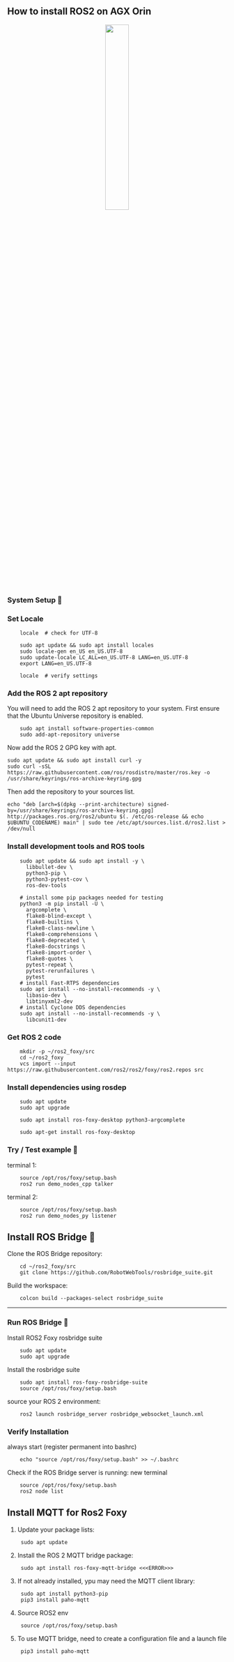 ## How to install ROS2 on AGX Orin

<p align="center" width="100%">
    <img width="33%" src="https://images.squarespace-cdn.com/content/v1/606d378755a86f589aa297b7/1620754015606-3M9GLQWXM2CMTLKQAZ70/103c1-d6fd5322bd2ddc06530d8352fcab20f0bca08c06_2_420x500.png"> 
</p>

### System Setup 👾

### Set Locale

        locale  # check for UTF-8

        sudo apt update && sudo apt install locales
        sudo locale-gen en_US en_US.UTF-8
        sudo update-locale LC_ALL=en_US.UTF-8 LANG=en_US.UTF-8
        export LANG=en_US.UTF-8
        
        locale  # verify settings

### Add the ROS 2 apt repository

You will need to add the ROS 2 apt repository to your system.
First ensure that the Ubuntu Universe repository is enabled.

        sudo apt install software-properties-common
        sudo add-apt-repository universe

Now add the ROS 2 GPG key with apt.

    sudo apt update && sudo apt install curl -y
    sudo curl -sSL https://raw.githubusercontent.com/ros/rosdistro/master/ros.key -o /usr/share/keyrings/ros-archive-keyring.gpg

Then add the repository to your sources list.

    echo "deb [arch=$(dpkg --print-architecture) signed-by=/usr/share/keyrings/ros-archive-keyring.gpg] http://packages.ros.org/ros2/ubuntu $(. /etc/os-release && echo $UBUNTU_CODENAME) main" | sudo tee /etc/apt/sources.list.d/ros2.list > /dev/null

### Install development tools and ROS tools

        sudo apt update && sudo apt install -y \
          libbullet-dev \
          python3-pip \
          python3-pytest-cov \
          ros-dev-tools
        
        # install some pip packages needed for testing
        python3 -m pip install -U \
          argcomplete \
          flake8-blind-except \
          flake8-builtins \
          flake8-class-newline \
          flake8-comprehensions \
          flake8-deprecated \
          flake8-docstrings \
          flake8-import-order \
          flake8-quotes \
          pytest-repeat \
          pytest-rerunfailures \
          pytest
        # install Fast-RTPS dependencies
        sudo apt install --no-install-recommends -y \
          libasio-dev \
          libtinyxml2-dev
        # install Cyclone DDS dependencies
        sudo apt install --no-install-recommends -y \
          libcunit1-dev

### Get ROS 2 code
        
        mkdir -p ~/ros2_foxy/src
        cd ~/ros2_foxy
        vcs import --input https://raw.githubusercontent.com/ros2/ros2/foxy/ros2.repos src

### Install dependencies using rosdep

        sudo apt update
        sudo apt upgrade

        sudo apt install ros-foxy-desktop python3-argcomplete
        
        sudo apt-get install ros-foxy-desktop

### Try / Test example 🔬

terminal 1:

        source /opt/ros/foxy/setup.bash
        ros2 run demo_nodes_cpp talker

terminal 2:

        source /opt/ros/foxy/setup.bash
        ros2 run demo_nodes_py listener


## Install ROS Bridge 🌁 

Clone the ROS Bridge repository:

        cd ~/ros2_foxy/src
        git clone https://github.com/RobotWebTools/rosbridge_suite.git

Build the workspace:

        colcon build --packages-select rosbridge_suite
    
----

### Run ROS Bridge 🎢 

Install ROS2 Foxy rosbridge suite
        
        sudo apt update
        sudo apt upgrade

Install the rosbridge suite
        
        sudo apt install ros-foxy-rosbridge-suite
        source /opt/ros/foxy/setup.bash

source your ROS 2 environment:

        ros2 launch rosbridge_server rosbridge_websocket_launch.xml


### Verify Installation

always start (register permanent into bashrc)

        echo "source /opt/ros/foxy/setup.bash" >> ~/.bashrc

Check if the ROS Bridge server is running: new terminal

        source /opt/ros/foxy/setup.bash
        ros2 node list

## Install MQTT for Ros2 Foxy

1. Update your package lists:

        sudo apt update

2. Install the ROS 2 MQTT bridge package:

        sudo apt install ros-foxy-mqtt-bridge <<<ERROR>>>

3. If not already installed, ypu may need the MQTT client library:
   
        sudo apt install python3-pip
        pip3 install paho-mqtt

4. Source ROS2 env
   
        source /opt/ros/foxy/setup.bash
5. To use MQTT bridge, need to create a configuration file and a launch file

        pip3 install paho-mqtt








